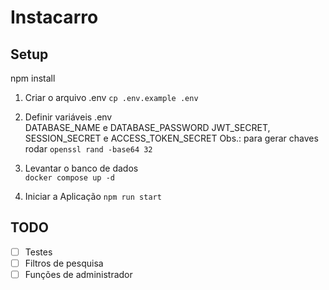 # Instacarro

## Setup

npm install

1. Criar o arquivo .env `cp .env.example .env`

2. Definir variáveis .env  
   DATABASE_NAME e DATABASE_PASSWORD
   JWT_SECRET, SESSION_SECRET e ACCESS_TOKEN_SECRET
   Obs.: para gerar chaves rodar `openssl rand -base64 32`

3. Levantar o banco de dados  
   `docker compose up -d`

4. Iniciar a Aplicação
   `npm run start`

## TODO

- [ ] Testes
- [ ] Filtros de pesquisa
- [ ] Funções de administrador
